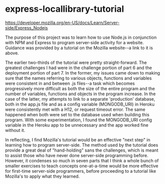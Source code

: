 # express-locallibrary-tutorial
https://developer.mozilla.org/en-US/docs/Learn/Server-side/Express_Nodejs

The purpose of this project was to learn how to use Node.js in conjunction with NPM and Express to program server-side activity for a website.  Guidance was provided by a tutorial on the Mozilla website--a link to it is above.

The earlier two-thirds of the tutorial were pretty straight-forward.  The greatest challenges I had were in the challenge portion of part 6 and the deployment portion of part 7.  In the former, my issues came down to making sure that the names referring to various objects, functions and variables were consistent in and between .js files--a task which becomes progressively more difficult as both the size of the entire program and the number of variables, functions and objects in the program increase.  In the case of the latter, my attempts to link to a separate 'production' database, both in the app.js file and as a config variable (MONGODB_URI) in Heroku were consistently met with a H12, or request timeout error.  The same happened when both were set to the database used when building this program.  With some experimentation, I found the MONGODB_URI config variable in the Heroku app to be unnecessary and the app worked fine without it.

In reflecting, I find Mozilla's tutorial would be an effective "next step" in learning how to program server-side.  The method used by the tutorial does provide a great deal of "hand-holding" sans the challenges, which is meant to assist those who have never done server-side programming before. However, it condenses so much in seven parts that I think a whole bunch of smaller exercises to teach concepts one-at-a-time would be more effective for first-time server-side programmers, before proceeding to a tutorial like Mozilla's to apply what they learned.  
